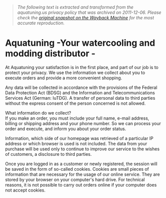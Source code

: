 > *The following text is extracted and transformed from the aquatuning.us privacy policy that was archived on 2011-12-06. Please check the [original snapshot on the Wayback Machine](https://web.archive.org/web/20111206185658id_/http%3A//www.aquatuning.us/shop_content.php/coID/2) for the most accurate reproduction.*

# Aquatuning -Your watercooling and modding distributor -

At Aquatuning your satisfaction is in the first place, and part of our job is to protect your privacy. We use the information we collect about you to execute orders and provide a more convenient shopping.

Any data will be collected in accordance with the provisions of the Federal Data Protection Act (BDSG) and the Information and Telecommunications Services Act (German: IuTDG). A transfer of personal data to third parties without the express consent of the person concerned is not allowed.

What information do we collect?   
If you make an order, you must include your full name, e-mail address, billing or shipping address and your phone number. So we can process your order and execute, and inform you about your order status.

Information, which side of our homepage was retrieved of a particular IP address or which browser is used is not included. The data from your purchase will be used only to continue to improve our service to the wishes of customers, a disclosure to third parties.

Once you are logged in as a customer or newly registered, the session will be saved in the form of so-called cookies. Cookies are small pieces of information that are necessary for the usage of our online service. They are stored by your browser on your computer's hard drive. For technical reasons, it is not possible to carry out orders online if your computer does not accept cookies.
